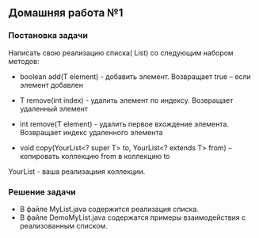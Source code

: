 ## Домашняя работа №1
### Постановка задачи
Написать свою реализацию списка( List) со следующим набором методов:

- boolean add(T element) - добавить элемент. Возвращает true – если элемент добавлен

- T remove(int index) - удалить элемент по индексу. Возвращает удаленный элемент

- int remove(T element) - удалить первое вхождение элемента. Возвращает индекс удаленного элемента

- void copy(YourList<? super T> to, YourList<? extends T> from) – копировать коллекцию from в коллекцию to

YourList -  ваша реализациия коллекции.

### Решение задачи
- В файле MyList.java содержится реализация списка.
- В файле DemoMyList.java содержатся примеры взаимодействия с реализованным списком.
